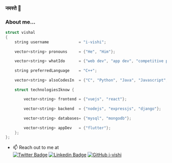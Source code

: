 ### नमस्ते :pray:

### About me...  

```cpp
struct vishal
{
    string username             = "i-vishi";
    
    vector<string> pronouns     = {"He", "Him"};
    
    vector<string> whatIdo      = {"web dev", "app dev", "competitive programming", "blockchain", "ethereum"};
    
    string preferredLanguage    = "C++";
    
    vector<string> alsoCodesIn  = {"C", "Python", "Java", "Javascript", "Dart", "php", "solidity"};
    
    struct technologiesIknow {
    
        vector<string> frontend = {"vuejs", "react"};
        
        vector<string> backend  = {"nodejs", "expressjs", "django"};
        
        vector<string> databases= {"mysql", "mongodb"};
        
        vector<string> appDev   = {"flutter"};
    };
};
```
- :mailbox: Reach out to me at <br>
[![Twitter Badge](https://img.shields.io/badge/-@iamvishalgaur-1ca0f1?style=flat-square&labelColor=1ca0f1&logo=twitter&logoColor=white&link=https://twitter.com/iamvishalgaur)](https://twitter.com/iamvishalgaur)
[![Linkedin Badge](https://img.shields.io/badge/-i--vishi-blue?style=flat-square&logo=Linkedin&logoColor=white&link=https://www.linkedin.com/in/i-vishi/)](https://www.linkedin.com/in/i-vishi/)
[![GitHub i-vishi](https://img.shields.io/github/followers/i-vishi?label=follow&style=social)](https://github.com/i-vishi)

<!--
**i-vishi/i-vishi** is a ✨ _special_ ✨ repository because its `README.md` (this file) appears on your GitHub profile.

Here are some ideas to get you started:

- 🔭 I’m currently working on ...
- 🌱 I’m currently learning ...
- 👯 I’m looking to collaborate on ...
- 🤔 I’m looking for help with ...
- 💬 Ask me about ...
- 📫 How to reach me: ...
- 😄 Pronouns: ...
- ⚡ Fun fact: ...
-->
